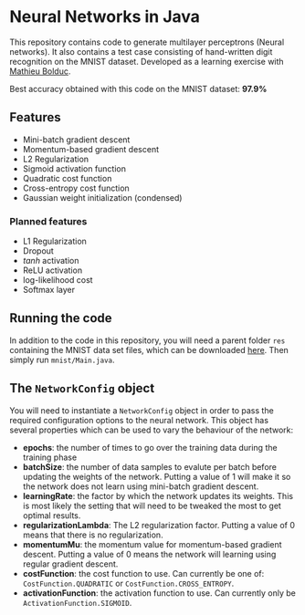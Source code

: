 # Neural Networks in Java

This repository contains code to generate multilayer perceptrons (Neural networks).
It also contains a test case consisting of hand-written digit recognition on the MNIST dataset.
Developed as a learning exercise with [Mathieu Bolduc](https://github.com/mathieubolduc).

Best accuracy obtained with this code on the MNIST dataset: **97.9%**

## Features
- Mini-batch gradient descent
- Momentum-based gradient descent
- L2 Regularization
- Sigmoid activation function
- Quadratic cost function
- Cross-entropy cost function
- Gaussian weight initialization (condensed)

### Planned features
- L1 Regularization
- Dropout
- *tanh* activation
- ReLU activation
- log-likelihood cost
- Softmax layer

## Running the code

In addition to the code in this repository, you will need a parent folder `res` containing the MNIST data set files, which can be downloaded [here](http://yann.lecun.com/exdb/mnist/).
Then simply run `mnist/Main.java`.

## The `NetworkConfig` object
You will need to instantiate a `NetworkConfig` object in order to pass the required configuration options to the neural network.
This object has several properties which can be used to vary the behaviour of the network:
- **epochs**: the number of times to go over the training data during the training phase
- **batchSize**: the number of data samples to evalute per batch before updating the weights of the network. Putting a value of 1 will make it so the network does not learn using mini-batch gradient descent.
- **learningRate**: the factor by which the network updates its weights. This is most likely the setting that will need to be tweaked the most to get optimal results.
- **regularizationLambda**: The L2 regularization factor. Putting a value of 0 means that there is no regularization.
- **momentumMu**: the momentum value for momentum-based gradient descent. Putting a value of 0 means the network will learning using regular gradient descent.
- **costFunction**: the cost function to use. Can currently be one of: `CostFunction.QUADRATIC` or `CostFunction.CROSS_ENTROPY`.
- **activationFunction**: the activation function to use. Can currently only be `ActivationFunction.SIGMOID`.
